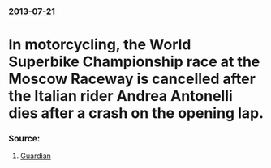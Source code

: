 ### [2013-07-21](/news/2013/07/21/index.md)

# In motorcycling, the World Superbike Championship race at the Moscow Raceway is cancelled after the Italian rider Andrea Antonelli dies after a crash on the opening lap. 




### Source:

1. [Guardian](http://www.guardian.co.uk/sport/2013/jul/21/andrea-antonelli-dies-world-supersport)
